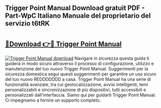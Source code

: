 ## Trigger Point Manual Download gratuit PDF - Part-WpC Italiano Manuale del proprietario del servizio t6tRK

# <h2><a href="http://dfdujt1.blite.top/?on=Trigger+Point+Manual">🔗Download 👉🔴 Trigger Point Manual</a></h2>

[![Trigger Point Manual download](https://i.imgur.com/lujVjoI.png)](http://dfdujt1.blite.top/?on=Trigger+Point+Manual)
Navigare in sicurezza questa guida ti guiderà in modo sicuro attraverso il processo di configurazione, utilizzo e manutenzione del tuo nuovo Trigger Point Manual. Suggerimenti per la sicurezza domestica segui questi suggerimenti per garantire un uso sicuro del tuo nuovo REDDDDDDD a casa. Trigger Point Manual ha una serie di funzionalità avanzate, tra cui geolocalizzazione, avvisi intelligenti, temi personalizzabili e sincronizzazione di più dispositivi, tutti accessibili e personalizzati dall'interfaccia. Siamo qui per guidarti Trigger Point Manual. Ci impegniamo a fornire un supporto completo.
